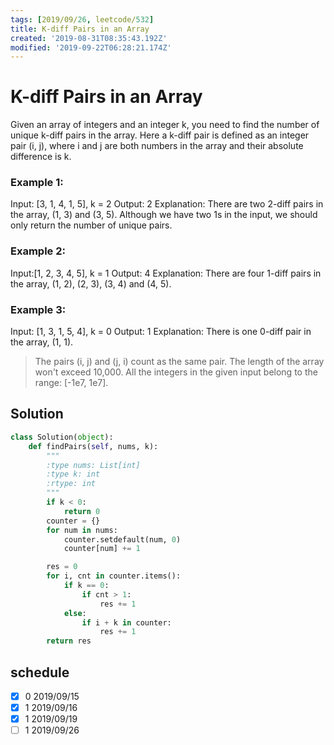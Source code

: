 ```yaml
---
tags: [2019/09/26, leetcode/532]
title: K-diff Pairs in an Array
created: '2019-08-31T08:35:43.192Z'
modified: '2019-09-22T06:28:21.174Z'
---
```


# K-diff Pairs in an Array

Given an array of integers and an integer k, you need to find the number of unique k-diff pairs in the array. Here a k-diff pair is defined as an integer pair (i, j), where i and j are both numbers in the array and their absolute difference is k.

### Example 1:

Input: [3, 1, 4, 1, 5], k = 2
Output: 2
Explanation: There are two 2-diff pairs in the array, (1, 3) and (3, 5).
Although we have two 1s in the input, we should only return the number of unique pairs.

### Example 2:

Input:[1, 2, 3, 4, 5], k = 1
Output: 4
Explanation: There are four 1-diff pairs in the array, (1, 2), (2, 3), (3, 4) and (4, 5).

### Example 3:

Input: [1, 3, 1, 5, 4], k = 0
Output: 1
Explanation: There is one 0-diff pair in the array, (1, 1).

> The pairs (i, j) and (j, i) count as the same pair.
> The length of the array won't exceed 10,000.
> All the integers in the given input belong to the range: [-1e7, 1e7].

## Solution

```python
class Solution(object):
    def findPairs(self, nums, k):
        """
        :type nums: List[int]
        :type k: int
        :rtype: int
        """
        if k < 0:
            return 0
        counter = {}
        for num in nums:
            counter.setdefault(num, 0)
            counter[num] += 1

        res = 0
        for i, cnt in counter.items():
            if k == 0:
                if cnt > 1:
                    res += 1
            else:
                if i + k in counter:
                    res += 1
        return res
```

## schedule

* [x] 0 2019/09/15
* [x] 1 2019/09/16
* [x] 1 2019/09/19
* [ ] 1 2019/09/26
